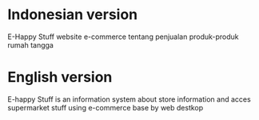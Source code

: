 # Indonesian version
 E-Happy Stuff website e-commerce tentang penjualan produk-produk rumah tangga

# English version
E-happy Stuff is an information system about store information and acces supermarket stuff using e-commerce base by web destkop
